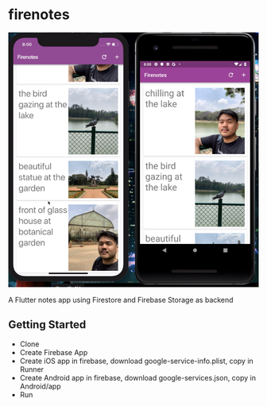 # firenotes

![Alt text](./promo.png?raw=true "firenotes app")

A Flutter notes app using Firestore and Firebase Storage as backend

## Getting Started

- Clone
- Create Firebase App
- Create iOS app in firebase, download google-service-info.plist, copy in Runner
- Create Android app in firebase, download google-services.json, copy in Android/app
- Run
